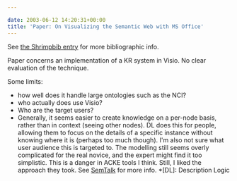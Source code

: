 ```yaml
---

date: 2003-06-12 14:20:31+00:00
title: 'Paper: On Visualizing the Semantic Web with MS Office'
---
```


See [the Shrimpbib entry](http://shrimpbib.chisel.cs.uvic.ca:8081/drupal_viewrefs.jsp?frameId=conferencepaper_19) for more bibliographic info.  
  


Paper concerns an implementation of a KR system in Visio.  No clear evaluation of the technique.  
  

Some limits: 

  * how well does it handle large ontologies such as the NCI?
  * who actually does use Visio?
  * Who are the target users?
  * Generally, it seems easier to create knowledge on a per-node basis, rather than in context (seeing other nodes).  DL does this for people, allowing them to focus on the details of a specific instance without knowing where it is (perhaps too much though).
I'm also not sure what user audience this is targeted to.  The modelling still seems overly complicated for the real novice, and the expert might find it too simplistic.  This is a danger in ACKE tools I think.  Still, I liked the approach they took.  See [SemTalk](http://www.semtalk.com) for more info.
  *[DL]: Description Logic
